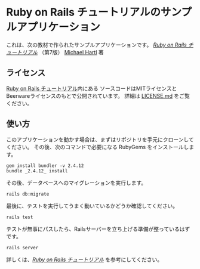 # Ruby on Rails チュートリアルのサンプルアプリケーション

これは、次の教材で作られたサンプルアプリケーションです。
[*Ruby on Rails チュートリアル*](https://railstutorial.jp/)
（第7版）
[Michael Hartl](https://www.michaelhartl.com/) 著

## ライセンス

[Ruby on Rails チュートリアル](https://railstutorial.jp/)内にある
ソースコードはMITライセンスとBeerwareライセンスのもとで公開されています。
詳細は [LICENSE.md](LICENSE.md) をご覧ください。

## 使い方

このアプリケーションを動かす場合は、まずはリポジトリを手元にクローンしてください。
その後、次のコマンドで必要になる RubyGems をインストールします。

```shell
gem install bundler -v 2.4.12
bundle _2.4.12_ install
```

その後、データベースへのマイグレーションを実行します。

```shell
rails db:migrate
```

最後に、テストを実行してうまく動いているかどうか確認してください。

```shell
rails test
```

テストが無事にパスしたら、Railsサーバーを立ち上げる準備が整っているはずです。

```shell
rails server
```

詳しくは、[*Ruby on Rails チュートリアル*](https://railstutorial.jp/)
を参考にしてください。

